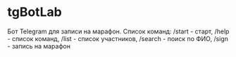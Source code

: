 # tgBotLab

Бот Telegram для записи на марафон.
Список команд: /start - старт, /help - список команд, /list - список участников, /search - поиск по ФИО, /sign - запись на марафон

